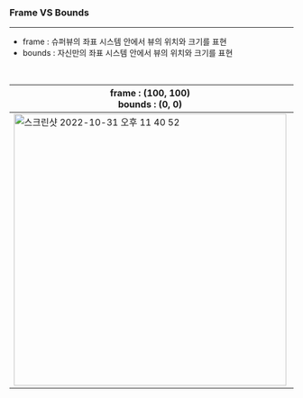 ### Frame VS Bounds
<hr>

- frame : 슈퍼뷰의 좌표 시스템 안에서 뷰의 위치와 크기를 표현
- bounds : 자신만의 좌표 시스템 안에서 뷰의 위치와 크기를 표현
<br>


|frame : (100, 100)<br>bounds : (0, 0)|frame : (30, 100)<br>bounds : (0, 0)|frame : (100, 100)<br>bounds : (30, 0)|
|-|-|-|
|<img width="483" alt="스크린샷 2022-10-31 오후 11 40 52" src="https://user-images.githubusercontent.com/116897060/199036537-8f7ebe96-4ef6-4a12-a934-ee88d99ec7c4.png">|<img width="483" alt="스크린샷 2022-10-31 오후 11 40 45" src="https://user-images.githubusercontent.com/116897060/199036527-2cd6119d-dc6c-4589-86b0-7bfe1f0888b1.png">|<img width="483" alt="스크린샷 2022-10-31 오후 11 40 34" src="https://user-images.githubusercontent.com/116897060/199036511-d9d2e091-b514-449a-9dfd-475df4564565.png">|

